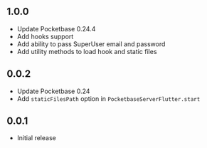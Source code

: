 ## 1.0.0

- Update Pocketbase 0.24.4
- Add hooks support
- Add ability to pass SuperUser email and password
- Add utility methods to load hook and static files

## 0.0.2

- Update Pocketbase 0.24
- Add `staticFilesPath` option in `PocketbaseServerFlutter.start`

## 0.0.1

- Initial release
